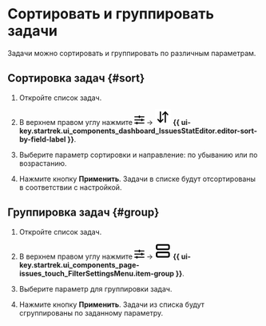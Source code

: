 # Сортировать и группировать задачи

Задачи можно сортировать и группировать по различным параметрам.

## Сортировка задач {#sort}

1. Откройте список задач.

1. В верхнем правом углу нажмите ![](../../_assets/tracker/svg/gantt-settings-button.svg) → ![](../../_assets/tracker/svg/sorting.svg) **{{ ui-key.startrek.ui_components_dashboard_IssuesStatEditor.editor-sort-by-field-label }}**.

1. Выберите параметр сортировки и направление: по убыванию или по возрастанию.

1. Нажмите кнопку **Применить**. Задачи в списке будут отсортированы в соответствии с настройкой.

## Группировка задач {#group}

1. Откройте список задач.

1. В верхнем правом углу нажмите ![](../../_assets/tracker/svg/gantt-settings-button.svg) → ![](../../_assets/tracker/svg/group.svg) **{{ ui-key.startrek.ui_components_page-issues_touch_FilterSettingsMenu.item-group }}**.

1. Выберите параметр для группировки задач.

1. Нажмите кнопку **Применить**. Задачи из списка будут сгруппированы по заданному параметру.
